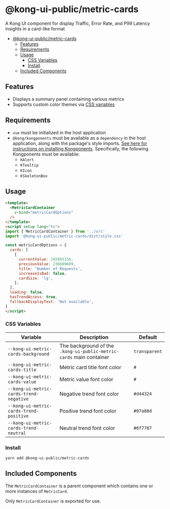 # @kong-ui-public/metric-cards

A Kong UI component for display Traffic, Error Rate, and P99 Latency insights in a card-like format

- [@kong-ui-public/metric-cards](#kong-ui-publicmetric-cards)
  - [Features](#features)
  - [Requirements](#requirements)
  - [Usage](#usage)
    - [CSS Variables](#css-variables)
    - [Install](#install)
  - [Included Components](#included-components)
  

## Features

- Displays a summary panel containing various metrics
- Supports custom color themes via [CSS variables](#css-variables)

## Requirements

- `vue` must be initialized in the host application
- `@kong/kongponents` must be available as a `dependency` in the host application, along with the package's style imports. [See here for instructions on installing Kongponents](https://kongponents.konghq.com/#globally-install-all-kongponents). Specifically, the following Kongponents must be available:
  - `KAlert`
  - `KTooltip`
  - `KIcon`
  - `KSkeletonBox`

## Usage

```html
<template>
  <MetricCardContainer
    v-bind="metricCardOptions"
  />
</template>
<script setup lang="ts">
import { MetricCardContainer } from '../src'
import '@kong-ui-public/metric-cards/dist/style.css'

const metricCardOptions = {
  cards: [
    {
      currentValue: 192895156,
      previousValue: 236609609,
      title: 'Number of Requests',
      increaseIsBad: false,
      cardSize: 'lg',
    },
  ],
  loading: false,
  hasTrendAccess: true,
  fallbackDisplayText: 'Not available',
}
</script>
```

### CSS Variables
Variable | Description | Default
---------|----------|---------
`--kong-ui-metric-cards-background` | The background of the `.kong-ui-public-metric-cards` main container | `transparent`
`--kong-ui-metric-cards-title` | Metric card title font color | `#`
`--kong-ui-metric-cards-value` | Metric value font color | `#`
`--kong-ui-metric-cards-trend-negative` | Negative trend font color | `#d44324`
`--kong-ui-metric-cards-trend-positive` | Positive trend font color | `#07a88d`
`--kong-ui-metric-cards-trend-neutral` | Neutral trend font color | `#6f7787`

### Install

`yarn add @kong-ui-public/metric-cards`

## Included Components

The `MetricCardContainer` is a parent component which contains one or more instances of `MetricCard`.

Only `MetricCardContainer` is exported for use.
